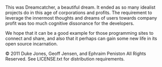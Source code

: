 This was Dreamcatcher, a beautiful dream. It ended as so many idealist projects do
in this age of corporations and profits.  The requirement to leverage the innermost
thoughts and dreams of users towards company profit was too much cognitive
dissonance for the developers.

We hope that it can be a good example for those programming sites to connect and
share, and also that it perhaps can gain some new life in its open source incarnation.



© 2011 Duke Jones, Geoff Jensen, and Ephraim Peniston
All Rights Reserved.
See LICENSE.txt for distribution requirements.
